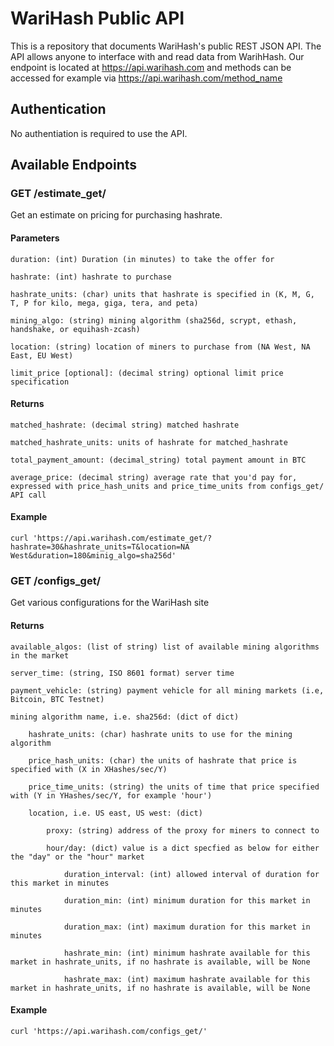 # WariHash Public API 
This is a repository that documents WariHash's public REST JSON API. The API allows anyone to interface with and read data from WarihHash. Our endpoint is located at https://api.warihash.com and methods can be accessed for example via https://api.warihash.com/method_name

## Authentication

No authentiation is required to use the API.

## Available Endpoints

### GET /estimate_get/

Get an estimate on pricing for purchasing hashrate.

#### Parameters

    duration: (int) Duration (in minutes) to take the offer for

    hashrate: (int) hashrate to purchase

    hashrate_units: (char) units that hashrate is specified in (K, M, G, T, P for kilo, mega, giga, tera, and peta)

    mining_algo: (string) mining algorithm (sha256d, scrypt, ethash, handshake, or equihash-zcash)

    location: (string) location of miners to purchase from (NA West, NA East, EU West)

    limit_price [optional]: (decimal string) optional limit price specification

#### Returns

    matched_hashrate: (decimal string) matched hashrate

    matched_hashrate_units: units of hashrate for matched_hashrate

    total_payment_amount: (decimal_string) total payment amount in BTC

    average_price: (decimal string) average rate that you'd pay for, expressed with price_hash_units and price_time_units from configs_get/ API call


#### Example

    curl 'https://api.warihash.com/estimate_get/?hashrate=30&hashrate_units=T&location=NA West&duration=180&minig_algo=sha256d'



### GET /configs_get/

Get various configurations for the WariHash site

#### Returns

    available_algos: (list of string) list of available mining algorithms in the market

    server_time: (string, ISO 8601 format) server time

    payment_vehicle: (string) payment vehicle for all mining markets (i.e, Bitcoin, BTC Testnet)

    mining algorithm name, i.e. sha256d: (dict of dict)

        hashrate_units: (char) hashrate units to use for the mining algorithm

        price_hash_units: (char) the units of hashrate that price is specified with (X in XHashes/sec/Y)

        price_time_units: (string) the units of time that price specified with (Y in YHashes/sec/Y, for example 'hour')

        location, i.e. US east, US west: (dict)

            proxy: (string) address of the proxy for miners to connect to

            hour/day: (dict) value is a dict specfied as below for either the "day" or the "hour" market

                duration_interval: (int) allowed interval of duration for this market in minutes

                duration_min: (int) minimum duration for this market in minutes

                duration_max: (int) maximum duration for this market in minutes

                hashrate_min: (int) minimum hashrate available for this market in hashrate_units, if no hashrate is available, will be None

                hashrate_max: (int) maximum hashrate available for this market in hashrate_units, if no hashrate is available, will be None

#### Example

    curl 'https://api.warihash.com/configs_get/'
